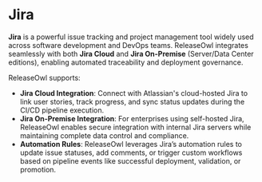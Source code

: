 # Jira

**Jira** is a powerful issue tracking and project management tool widely used across software development and DevOps teams. ReleaseOwl integrates seamlessly with both **Jira Cloud** and **Jira On-Premise** (Server/Data Center editions), enabling automated traceability and deployment governance.

ReleaseOwl supports:

* **Jira Cloud Integration**: Connect with Atlassian's cloud-hosted Jira to link user stories, track progress, and sync status updates during the CI/CD pipeline execution.
* **Jira On-Premise Integration**: For enterprises using self-hosted Jira, ReleaseOwl enables secure integration with internal Jira servers while maintaining complete data control and compliance.
* **Automation Rules**: ReleaseOwl leverages Jira’s automation rules to update issue statuses, add comments, or trigger custom workflows based on pipeline events like successful deployment, validation, or promotion.
